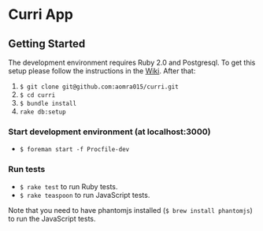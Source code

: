 # Curri App

## Getting Started
The development environment requires Ruby 2.0 and Postgresql. To get this setup please follow the instructions in the [Wiki](https://github.com/aomra015/curri/wiki). After that:

1. `$ git clone git@github.com:aomra015/curri.git`
2. `$ cd curri`
3. `$ bundle install`
4. `rake db:setup`

### Start development environment (at localhost:3000)
- `$ foreman start -f Procfile-dev`

### Run tests
- `$ rake test` to run Ruby tests.
- `$ rake teaspoon` to run JavaScript tests. 

Note that you need to have phantomjs installed (`$ brew install phantomjs`) to run the JavaScript tests.